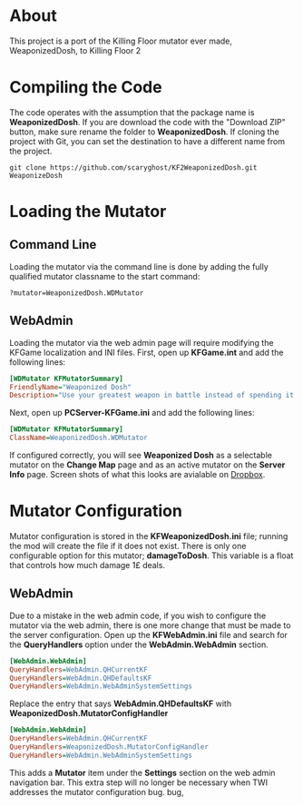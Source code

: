 # About
This project is a port of the Killing Floor mutator ever made, WeaponizedDosh, to Killing Floor 2

# Compiling the Code
The code operates with the assumption that the package name is **WeaponizedDosh**.  If you are download the code with the "Download ZIP" 
button, make sure rename the folder to **WeaponizedDosh**.  If cloning the project with Git, you can set the destination to have a 
different name from the project.

```git
git clone https://github.com/scaryghost/KF2WeaponizedDosh.git WeaponizeDosh
```

# Loading the Mutator
## Command Line
Loading the mutator via the command line is done by adding the fully qualified mutator classname to the start command:
```
?mutator=WeaponizedDosh.WDMutator
```

## WebAdmin
Loading the mutator via the web admin page will require modifying the KFGame localization and INI files.  First, open up **KFGame.int**
and add the following lines:
```ini
[WDMutator KFMutatorSummary]
FriendlyName="Weaponized Dosh"
Description="Use your greatest weapon in battle instead of spending it on subpar weapons"
```

Next, open up **PCServer-KFGame.ini** and add the following lines:
```ini
[WDMutator KFMutatorSummary]
ClassName=WeaponizedDosh.WDMutator
```

If configured correctly, you will see **Weaponized Dosh** as a selectable mutator on the **Change Map** page and as an active mutator on 
the **Server Info** page.  Screen shots of what this looks are avialable on [Dropbox](https://www.dropbox.com/sh/swtnyht9g2d7t9c/AACfQTq9KD2FoHBhSOZbBZLZa?dl=0).


# Mutator Configuration
Mutator configuration is stored in the **KFWeaponizedDosh.ini** file; running the mod will create the file if it does not exist.  There 
is only one configurable option for this mutator; **damageToDosh**.  This variable is a float that controls how much damage 1£ deals.

## WebAdmin
Due to a  mistake in the web admin code, if you wish to configure the mutator via the web admin, there is one more change that must be 
made to the server configuration.  Open up the **KFWebAdmin.ini** file and search for the **QueryHandlers** option under the 
**WebAdmin.WebAdmin** section.

 ```ini
[WebAdmin.WebAdmin]
QueryHandlers=WebAdmin.QHCurrentKF
QueryHandlers=WebAdmin.QHDefaultsKF
QueryHandlers=WebAdmin.WebAdminSystemSettings
```

Replace the entry that says **WebAdmin.QHDefaultsKF** with **WeaponizedDosh.MutatorConfigHandler**

```ini
[WebAdmin.WebAdmin]
QueryHandlers=WebAdmin.QHCurrentKF
QueryHandlers=WeaponizedDosh.MutatorConfigHandler
QueryHandlers=WebAdmin.WebAdminSystemSettings
```

This adds a **Mutator** item under the **Settings** section on the web admin navigation bar.  This extra step will no longer be necessary 
when TWI addresses the mutator configuration bug.
bug,
